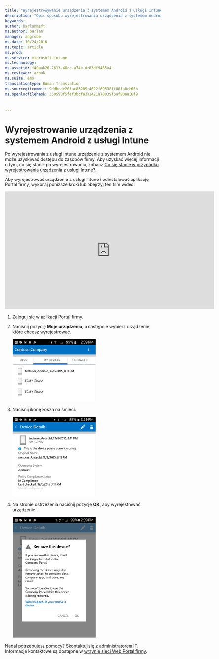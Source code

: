 ```yaml
---
title: "Wyrejestrowywanie urządzenia z systemem Android z usługi Intune | Microsoft Intune"
description: "Opis sposobu wyrejestrowania urządzenia z systemem Android z usługi Intune"
keywords: 
author: barlanmsft
ms.author: barlan
manager: angrobe
ms.date: 10/24/2016
ms.topic: article
ms.prod: 
ms.service: microsoft-intune
ms.technology: 
ms.assetid: f40aab26-7613-48cc-a74e-de83df9465a4
ms.reviewer: arnab
ms.suite: ems
translationtype: Human Translation
ms.sourcegitcommit: 9ddbcde20fac83289c4622f69538ff00fa0cb65b
ms.openlocfilehash: 350598f5fef3bcfa3b1421a70039f5af90aa56f9


---
```



# <a name="unenroll-your-android-device-from-intune"></a>Wyrejestrowanie urządzenia z systemem Android z usługi Intune

Po wyrejestrowaniu z usługi Intune urządzenie z systemem Android nie może uzyskiwać dostępu do zasobów firmy.  Aby uzyskać więcej informacji o tym, co się stanie po wyrejestrowaniu, zobacz [Co się stanie w przypadku wyrejestrowania urządzenia z usługi Intune?](what-happens-if-you-unenroll-your-device-from-intune-android.md).

Aby wyrejestrować urządzenie z usługi Intune i odinstalować aplikację Portal firmy, wykonaj poniższe kroki lub obejrzyj ten film wideo:

<iframe width="675" height="379" src="https://www.youtube.com/embed/K-Vi7lNfaMk" frameborder="0" allowfullscreen></iframe>

1.  Zaloguj się w aplikacji Portal firmy.

2.  Naciśnij pozycję **Moje urządzenia**, a następnie wybierz urządzenie, które chcesz wyrejestrować.

    ![Wybierz urządzenie, które chcesz wyrejestrować.](./media/andr-1-my-devices-choose.png)

3.  Naciśnij ikonę kosza na śmieci.

    ![Naciśnij ikonę kosza na śmieci.](./media/andr-2-tap-trashcan.png)

4.  Na stronie ostrzeżenia naciśnij pozycję **OK**, aby wyrejestrować urządzenie.

    ![Usuń urządzenie.](./media/andr-3-warning-about-remove.png)

Nadal potrzebujesz pomocy? Skontaktuj się z administratorem IT. Informacje kontaktowe są dostępne w [witrynie sieci Web Portal firmy](http://portal.manage.microsoft.com).



<!--HONumber=Nov16_HO1-->


